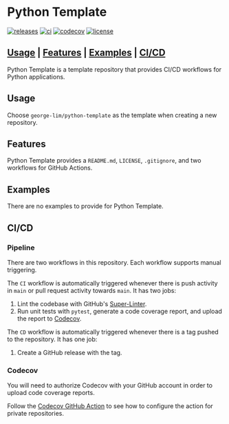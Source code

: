 # Python Template

[![releases](https://img.shields.io/github/v/release/george-lim/python-template)](https://github.com/george-lim/python-template/releases)
[![ci](https://github.com/george-lim/python-template/workflows/CI/badge.svg)](https://github.com/george-lim/python-template/actions)
[![codecov](https://codecov.io/gh/george-lim/python-template/branch/main/graph/badge.svg)](https://codecov.io/gh/george-lim/python-template)
[![license](https://img.shields.io/github/license/george-lim/python-template)](https://github.com/george-lim/python-template/blob/main/LICENSE)

## [Usage](#usage) | [Features](#features) | [Examples](#examples) | [CI/CD](#cicd)

Python Template is a template repository that provides CI/CD workflows for Python applications.

## Usage

Choose `george-lim/python-template` as the template when creating a new repository.

## Features

Python Template provides a `README.md`, `LICENSE`, `.gitignore`, and two workflows for GitHub Actions.

## Examples

There are no examples to provide for Python Template.

## CI/CD

### Pipeline

There are two workflows in this repository. Each workflow supports manual triggering.

The `CI` workflow is automatically triggered whenever there is push activity in `main` or pull request activity towards `main`. It has two jobs:

1. Lint the codebase with GitHub's [Super-Linter](https://github.com/github/super-linter).
2. Run unit tests with `pytest`, generate a code coverage report, and upload the report to [Codecov](https://codecov.io/gh/george-lim/python-template).

The `CD` workflow is automatically triggered whenever there is a tag pushed to the repository. It has one job:

1. Create a GitHub release with the tag.

### Codecov

You will need to authorize Codecov with your GitHub account in order to upload code coverage reports.

Follow the [Codecov GitHub Action](https://github.com/codecov/codecov-action) to see how to configure the action for private repositories.
